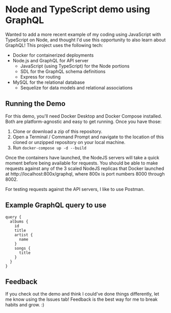 # Node and TypeScript demo using GraphQL
Wanted to add a more recent example of my coding using JavaScript with TypeScript on Node, and thought I'd use this opportunity to also learn about GraphQL! This project uses the following tech:

- Docker for containerized deployments
- Node.js and GraphQL for API server
  - JavaScript (using TypeScript) for the Node portions
  - SDL for the GraphQL schema definitions
  - Express for routing
- MySQL for the relational database
  - Sequelize for data models and relational associations

## Running the Demo
For this demo, you'll need Docker Desktop and Docker Compose installed. Both are platform-agnostic and easy to get running. Once you have those:

1. Clone or download a zip of this repository.
2. Open a Terminal / Command Prompt and navigate to the location of this cloned or unzipped repository on your local machine.
3. Run `docker-compose up -d --build`

Once the containers have launched, the NodeJS servers will take a quick moment before being available for requests. You should be able to make requests against any of the 3 scaled NodeJS replicas that Docker launched at http://localhost:800x/graphql, where 800x is port numbers 8000 through 8002.

For testing requests against the API servers, I like to use Postman.

## Example GraphQL query to use
```
query {
  albums {
    id
    title
    artist {
      name
    }
    songs {
      title
    }
  }
}
```

## Feedback
If you check out the demo and think I could've done things differently, let me know using the Issues tab! Feedback is the best way for me to break habits and grow. :)